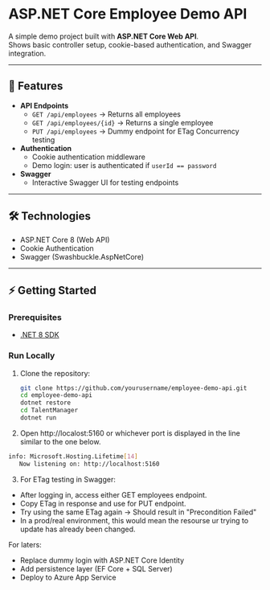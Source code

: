 # ASP.NET Core Employee Demo API

A simple demo project built with **ASP.NET Core Web API**.  
Shows basic controller setup, cookie-based authentication, and Swagger integration.

---

## 🚀 Features

- **API Endpoints**
  - `GET /api/employees` → Returns all employees
  - `GET /api/employees/{id}` → Returns a single employee
  - `PUT /api/employees` -> Dummy endpoint for ETag Concurrency testing
- **Authentication**
  - Cookie authentication middleware
  - Demo login: user is authenticated if `userId == password`
- **Swagger**
  - Interactive Swagger UI for testing endpoints

---

## 🛠️ Technologies

- ASP.NET Core 8 (Web API)
- Cookie Authentication
- Swagger (Swashbuckle.AspNetCore)

---

## ⚡ Getting Started

### Prerequisites
- [.NET 8 SDK](https://dotnet.microsoft.com/en-us/download)

### Run Locally
1. Clone the repository:
   ```bash
   git clone https://github.com/yourusername/employee-demo-api.git
   cd employee-demo-api
   dotnet restore
   cd TalentManager
   dotnet run
   ```

2. Open http://localost:5160 or whichever port is displayed in the line similar to the one below.

```bash
info: Microsoft.Hosting.Lifetime[14]
   Now listening on: http://localhost:5160
```

3. For ETag testing in Swagger:
  - After logging in, access either GET employees endpoint.
  - Copy ETag in response and use for PUT endpoint.
  - Try using the same ETag again -> Should result in "Precondition Failed"
  - In a prod/real environment, this would mean the resourse ur trying to update has already been changed.


For laters:
- Replace dummy login with ASP.NET Core Identity
- Add persistence layer (EF Core + SQL Server)
- Deploy to Azure App Service
